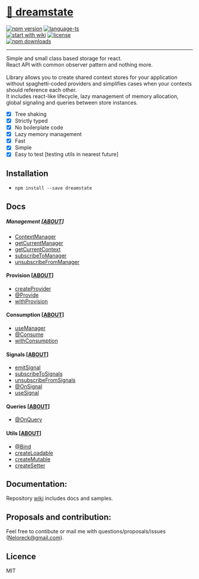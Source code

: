 # <a href='https://www.npmjs.com/package/dreamstate'> 🗻 dreamstate </a>

[![npm version](https://img.shields.io/npm/v/dreamstate.svg?style=flat-square)](https://www.npmjs.com/package/dreamstate)
[![language-ts](https://img.shields.io/badge/language-typescript%3A%20100%25-blue.svg?style=flat)](https://github.com/Neloreck/redux-cbd/search?l=typescript)<br/>
[![start with wiki](https://img.shields.io/badge/docs-wiki-blue.svg?style=flat)](https://github.com/Neloreck/dreamstate/wiki)
                      [![license](https://img.shields.io/badge/license-MIT-blue.svg?style=flat)](https://github.com/Neloreck/redux-cbd/blob/master/LICENSE)
<br/>
[![npm downloads](https://img.shields.io/npm/dt/dreamstate.svg?style=flat-square)](https://www.npmjs.com/package/dreamstate)

<hr/>

Simple and small class based storage for react. <br/>
React API with common observer pattern and nothing more.
<br/> <br/>
Library allows you to create shared context stores for your application without spaghetti-coded providers and simplifies cases when your contexts should reference each other. <br/>
It includes react-like lifecycle, lazy management of memory allocation, global signaling and queries  between store instances. <br/>

 - [x] Tree shaking
 - [x] Strictly typed
 - [x] No boilerplate code
 - [x] Lazy memory management
 - [x] Fast 
 - [x] Simple 
 - [x] Easy to test [testing utils in nearest future]

## Installation

- `npm install --save dreamstate`

## Docs

  ##### Management [[ABOUT](https://github.com/Neloreck/dreamstate/wiki/management)]

  - [ContextManager](https://github.com/Neloreck/dreamstate/wiki/ContextManager)
  - [getCurrentManager](https://github.com/Neloreck/dreamstate/wiki/getCurrentManager)
  - [getCurrentContext](https://github.com/Neloreck/dreamstate/wiki/getCurrentContext)
  - [subscribeToManager](https://github.com/Neloreck/dreamstate/wiki/subscribeToManager)
  - [unsubscribeFromManager](https://github.com/Neloreck/dreamstate/wiki/unsubscribeFromManager)

  #### Provision [[ABOUT](https://github.com/Neloreck/dreamstate/wiki/provision)]

  - [createProvider](https://github.com/Neloreck/dreamstate/wiki/createProvider)
  - [@Provide](https://github.com/Neloreck/dreamstate/wiki/@Provide)
  - [withProvision](https://github.com/Neloreck/dreamstate/wiki/withProvision)

  #### Consumption [[ABOUT](https://github.com/Neloreck/dreamstate/wiki/consumption)]

  - [useManager](https://github.com/Neloreck/dreamstate/wiki/useManager)
  - [@Consume](https://github.com/Neloreck/dreamstate/wiki/@Consume)
  - [withConsumption](https://github.com/Neloreck/dreamstate/wiki/withConsumption)
  
  #### Signals [[ABOUT](https://github.com/Neloreck/dreamstate/wiki/signals)]

  - [emitSignal](https://github.com/Neloreck/dreamstate/wiki/emitSignal)
  - [subscribeToSignals](https://github.com/Neloreck/dreamstate/wiki/subscribeToSignals)
  - [unsubscribeFromSignals](https://github.com/Neloreck/dreamstate/wiki/unsubscribeFromSignals)
  - [@OnSignal](https://github.com/Neloreck/dreamstate/wiki/@OnSignal)
  - [useSignal](https://github.com/Neloreck/dreamstate/wiki/useSignal)

  #### Queries [[ABOUT](https://github.com/Neloreck/dreamstate/wiki/queries)]
  - [@OnQuery](https://github.com/Neloreck/dreamstate/wiki/@OnQuery)

  #### Utils [[ABOUT](https://github.com/Neloreck/dreamstate/wiki/utils)]

  - [@Bind](https://github.com/Neloreck/dreamstate/wiki/@Bind)
  - [createLoadable](https://github.com/Neloreck/dreamstate/wiki/createLoadable)
  - [createMutable](https://github.com/Neloreck/dreamstate/wiki/createMutable)
  - [createSetter](https://github.com/Neloreck/dreamstate/wiki/createSetter)

## Documentation:

Repository [wiki](https://github.com/Neloreck/dreamstate/wiki) includes docs and samples. <br/>

## Proposals and contribution:

  Feel free to contibute or mail me with questions/proposals/issues (Neloreck@gmail.com). <br/>

## Licence

MIT
